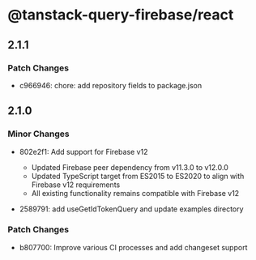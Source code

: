 # @tanstack-query-firebase/react

## 2.1.1

### Patch Changes

- c966946: chore: add repository fields to package.json

## 2.1.0

### Minor Changes

- 802e2f1: Add support for Firebase v12

  - Updated Firebase peer dependency from v11.3.0 to v12.0.0
  - Updated TypeScript target from ES2015 to ES2020 to align with Firebase v12 requirements
  - All existing functionality remains compatible with Firebase v12

- 2589791: add useGetIdTokenQuery and update examples directory

### Patch Changes

- b807700: Improve various CI processes and add changeset support
